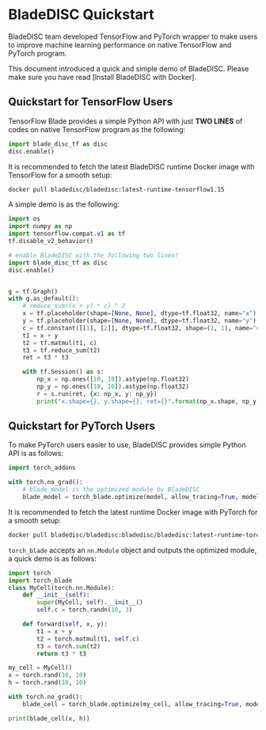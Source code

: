 # BladeDISC Quickstart

BladeDISC team developed TensorFlow and PyTorch wrapper to make users
to improve machine learning performance on native TensorFlow and PyTorch
program.

This document introduced a quick and simple demo of BladeDISC. Please
make sure you have read [Install BladeDISC with Docker].

## Quickstart for TensorFlow Users

TensorFlow Blade provides a simple Python API with just **TWO LINES** of codes
on native TensorFlow program as the following:

``` python
import blade_disc_tf as disc
disc.enable()
```

It is recommended to fetch the latest BladeDISC runtime Docker image
with TensorFlow for a smooth setup:

``` bash
docker pull bladedisc/bladedisc:latest-runtime-tensorflow1.15
```

A simple demo is as the following:

``` python
import os
import numpy as np
import tensorflow.compat.v1 as tf
tf.disable_v2_behavior()

# enable BladeDISC with the following two lines!
import blade_disc_tf as disc
disc.enable()


g = tf.Graph()
with g.as_default():
    # reduce_sum((x + y) * c) ^ 2
    x = tf.placeholder(shape=[None, None], dtype=tf.float32, name="x")
    y = tf.placeholder(shape=[None, None], dtype=tf.float32, name="y")
    c = tf.constant([[1], [2]], dtype=tf.float32, shape=(2, 1), name="c")
    t1 = x + y
    t2 = tf.matmul(t1, c)
    t3 = tf.reduce_sum(t2)
    ret = t3 * t3

    with tf.Session() as s:
        np_x = np.ones([10, 10]).astype(np.float32)
        np_y = np.ones([10, 10]).astype(np.float32)
        r = s.run(ret, {x: np_x, y: np_y})
        print("x.shape={}, y.shape={}, ret={}".format(np_x.shape, np_y.shape, r))
```

## Quickstart for PyTorch Users

To make PyTorch users easier to use, BladeDISC provides simple
Python API is as follows:

``` python
import torch_addons

with torch.no_grad():
    # blade_model is the optimized module by BladeDISC
    blade_model = torch_blade.optimize(model, allow_tracing=True, model_inputs=tuple(inputs))
```

It is recommended to fetch the latest runtime Docker image with PyTorch
for a smooth setup:

``` bash
docker pull bladedisc/bladedisc:bladedisc/bladedisc:latest-runtime-torch1.7.1
```

`torch_blade` accepts an `nn.Module` object and outputs the optimized module,
a quick demo is as follows:

``` python
import torch
import torch_blade
class MyCell(torch.nn.Module):
    def __init__(self):
        super(MyCell, self).__init__()
        self.c = torch.randn(10, 3)

    def forward(self, x, y):
        t1 = x + y
        t2 = torch.matmul(t1, self.c)
        t3 = torch.sum(t2)
        return t3 * t3

my_cell = MyCell()
x = torch.rand(10, 10)
h = torch.rand(10, 10)

with torch.no_grad():
    blade_cell = torch_blade.optimize(my_cell, allow_tracing=True, model_inputs=(x, y))

print(blade_cell(x, h))
```
